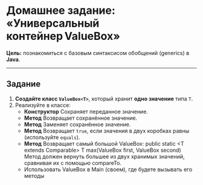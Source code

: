 # Домашнее задание: «Универсальный контейнер ValueBox»

**Цель:** познакомиться с базовым синтаксисом обобщений (generics) в **Java**.

---

## Задание

1. **Создайте класс `ValueBox<T>`**, который хранит **одно значение** типа `T`.
2. Реализуйте в классе:
    * **Конструктор**
      Сохраняет переданное значение.
    * **Метод**
      Возвращает сохранённое значение.
    * **Метод**
      Заменяет сохранённое значение.
    * **Метод**
      Возвращает `true`, если значения в двух коробках равны (используйте `equals`).
    * **Метод**
      Возвращает самый большой ValueBox: public static <T extends Comparable<T>> T max(ValueBox<T> first,
                                                    ValueBox<T> second)
      Метод должен вернуть большее из двух хранимых значений, сравнивая их с помощью compareTo.
    * Использовать ValueBox в Main (своем), где будете вызывать его методы
